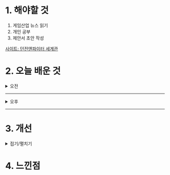 
# 1. 해야할 것

1. 게임산업 뉴스 읽기 
2. 개인 공부  
3. 제안서 초안 작성

[사이트: 던전앤파이터 세계관](https://bbs.ruliweb.com/news/board/17/read/61)



# 2. 오늘 배운 것

<details>
<summary>오전</summary>

## 오늘의 뉴스
### 요약
■ PS5, 이제는 74.8만원으로... 전 모델 가격 인상
소니 인터랙티브 엔터테인먼트(SIE)는 17일 한국 지역에서 판매되는 PS5의 권장 소비자 가격을 인상한다고 밝혔습니다. PS5는 748,000원, PS5 디지털 에디션은 598,000원으로 인상됩니다. 현재 권장 소비자 가격인 688,000원, 558,000원보다 각각 6만 원, 4만원 씩 인상되는 셈입니다.

■ 시즌2 즐길 준비 됐나? LoL, ‘아케인’ 테마 대규모 업데이트 
라이엇 게임즈가 '아케인' 시즌2 공개에 앞서 ▲리그 오브 레전드(League of Legends, 이하 LoL) ▲전략적 팀 전투(Teamfight Tactics, 이하 TFT) 등 자사 게임 전반에 걸쳐 관련 콘텐츠 도입 계획을 발표했습니다. LoL은 '아케인' 시즌2에서도 등장하는 녹서스 부대 장군 '암베사 메다르다'를 신규 챔피언으로 선보입니다.

■ 빅잼 3기 우수 인디게임 5종, ‘게임스컴 아시아’로 
게임문화재단(이사장 김경일), 부산정보산업진흥원(원장 김태열), 펄어비스(대표 허진영) 그리고 부산인디커넥트페스티벌조직위원회(조직위원장 주성필, 이하 BIC페스티벌 조직위원회)가 오는 'BIGEM(BIC Indie Global Expansion Marketing, 이하 빅잼)' 사업에 선정된 국내 우수 인디게임의 '게임스컴 아시아 2024' 전시 참여를 전격 지원합니다. 선정된 작품은 ▲셰이프 오브 드림(리자드스무디) ▲니엔텀 – Op.ZERO(주식회사 케세라게임즈) ▲터미너스 : 좀비 생존자들(롱플레이스튜디오) ▲트레저 앤 트리오(TNT) ▲베일드 엣지(오뉴월 스튜디오) 으로, 모두 BIC 페스티벌 2024 어워드 수상작 및 전시작으로 큰 주목을 받은 게임들이며, 빅잼 3기 중 5개 개발사는 3일간 전시에 직접 참여하며 글로벌 게이머 및 업계 관계자들과 소통할 예정입니다.

■ 게임 발전 진심 ‘김성회’, 경기게임마이스터고에 기부
경기콘텐츠진흥원(이하 경콘진)은 경기도 게임 분야 인재 육성을 위한 '김성회의 G식백과-경기게임마이스터고등학교 기부금 전달식'을 16일 오후 3시에 경기글로벌게임센터에서 개최했습니다. 경기게임마이스터고등학교 정대식 교장은 "김성회 님과 경콘진의 관심이 학생들에게 큰 힘이 될 것이다"라며, "보내주신 지지를 통해 게임 산업을 이끌어 나갈 핵심 인재를 양성하는 데 최선을 다하겠다"라고 말했습니다.

■ 메타버스 어렵네... 크래프톤, 신작 '옥석' 가리기 
크래프톤(대표 김창한)이 메타버스 플랫폼 '오버데어'의 드랍 여부를 두고 고심하는 것으로 알려졌습니다. '오버데어'는 크래프톤이 네이버제트와 손을 잡고 개발 중인 메타버스 플랫폼입니다. 크래프톤은 지난 5월 동남아시아 5개국을 대상으로 '오버데어' 테스트를 진행했습니다. 그러나 지난 동남아 테스트 결과 지표, 메타버스와 블록체인 시스템의 관심도가 하락하면서 '오버데어' 개발 타당성에 의문이 생겼습니다. 여기에 크래프톤이 자체 개발한 '인조이'가 전 세계적인 관심을 받는 것도 '오버데어' 개발에 부정적 영향을 끼쳤습니다. 그와 관련해서 '오버데어'는 드랍 여부를 고민하고 있습니다.

■ 한국콘텐츠진흥원, '더 어울림 in 런던' 2년 연속 개최
문화체육관광부(장관 유인촌)와 한국콘텐츠진흥원(원장직무대행 유현석, 이하 콘진원)은 신기술융합콘텐츠 글로벌 페스티벌 '더 어울림(The Oulim)'을 영국 런던 대표 현대미술관 사치갤러리에서 오는 18일부터 27일까지 10 일간 개최합니다. 콘퍼런스는 ▲한류 및 케이팝 전문가 엄혜경 영국 리버풀 대학교 교수와 ▲영국 창조산업 전문가 존 뉴비긴(John Newbigin)이 함께 기획하여, 한국과 영국의 창조산업 및 신기술을 주제로 양국의 경계 없는  융합을 통한 성장 방향성과 새로운 인사이트를 제시할 예정입니다.

■ 퍼즐+머지+디펜스 삼박자 비비빔, '샥샥샥 군단'
유엘유게임즈는 신작 타워 디펜스 게임 '샥샥샥 군단'를 서비스했습니다. 게임은 퍼즐+머지+디펜스의 3가지 장르의 재미를 담아내 스테이지를 공략하는 재미, 다양한 스킬 조합으로 나만의 전략을 세워갈 수 있는 부분을 강 조했습니다.

■ 전설적인 파판 음악 작곡가 은퇴? ‘그것은 오해’ 
파이널 판타지를 세계적인 RPG 프랜차이즈로 이끈 수많은 요소들. 그 중에서도 단연 빼놓을 수 없는 게 특유의 게임 음악입니다. 그 음악을 담당했던 우에마츠 노부오가 은퇴설에 반박하며 현역 연장의 의지를 드러냈습니다.

■ 이번엔 "타이쿤", '이상한 나라의 라그나로크' 2차 CBT 
글로벌 게임 기업 그라비티가 16일 오전 11시부터 힐링 수집형 모바일 타이쿤 게임 신작 '이상한 나라의 라그나로크'의 국내 2차 CBT를 시작했습니다. 구글 플레이에서 이상한 나라의 라그나로크를 검색해 다운로드하거나 애플 앱스토어에서 TestFlight를 받은 후 CBT 버전을 설치하면 바로 플레이할 수 있습니다.

■ “당신을 믿어요” 드래곤 에이지: 베일가드, ‘데누보 뺀다’ 
게임은 대작으로 분류되는 작품임에도 불법 복제 방지 소프트웨어로 효과를 낸 데누보(Denuvo) 없이 출시됩니다. 데누보는 오랫동안 불법 복제를 방지하는 역할을 해온 디지털 저작권 관리 소프트웨어입니다. 드래곤 에이지의 개발사 바이오웨어의 총괄 프로듀서 마이클 갬블은 자신의 소셜 계정에 데누보가 포함되지 않는다는 점을 재차 강조하며 “당신을 믿는다(We trust you)”라는 문구를 남기기도 했습니다. 플레이어에 대한 신뢰를 보임과 동시에 플레이 성능 저하 요소를 제거해 유저들의 긍정적인 반응을 끌어내려는 전략으로 해석됩니다.

■ 설립 2주년 크래프톤 몬트리올, ‘눈마새 개발 매진’ 
눈물을 마시는 새(이하 눈마새)의 IP를 기반으로 게임 개발에 한창인 크래프톤 몬트리올 스튜디오의 패트릭 메세가 스튜디오 설립 2주년에 대한 감사와 현재 스튜디오 현황을 공유했습니다. 메세 대표는 크래프톤 몬트리올 스튜디오가 팀의 가치를 더욱 명확히 다잡는 과정 역시 함께 공유했습니다.

■ 성장-경제-무공 다잡은 블소, 'BNS 네오' 16일 서비스 
엔씨소프트의 PC MMORPG '블레이드 & 소울'이 16일 오후 8시 신규 서버 'BNS 네오(NEO)' 서비스를 시작합니다. BNS NEO는 제약 없는 경공과 변화하는 무공 시스템을 통해 자유로운 액션성을 경험할 수 있는 블소의 신규 서버입니다.

■ 연중무휴, '원신' 테마로 열리는 PC방 18일 운영 시작
호요버스 코리아는 오픈월드 어드벤처 RPG '원신'을 테마로 한 상시 PC방 '원신 PC 라운지 in Seoul'을 오는 18일 선보인다고 밝혔습니다. 이와 함께 현장에서 원신을 특정 시간 플레이하거나 모험레벨 인증, 나타 캐릭터 전설 임무 완료 및 목표 레벨 인증, 마신 임무 등 인게임과 연동된 이벤트를 수행하면 원신 PC 라운지 in Seoul 1시간 이용권, 아메리카노 등을 선물합니다.

■ 지스타에서 맛보는 ‘세븐나이츠 리버스 시식회’
넷마블은 부산 벡스코에서 열리는 지스타2024에서 '세븐나이츠 리버스' 무대 행사 '세븐나이츠 리버스 시식회'를 진행한다고 16일 밝혔습니다. 게임 개발 소식 이후 첫 공식 행사인 '세븐나이츠 리버스 시식회'는 게임 소개, 질의응답, 세나 성우쇼 등 다채로운 프로그램을 관람객들과 함께 소통하며 진행하는 행사로 오는 11월 16일 오후 1시 지스타 넷마블관에서 열립니다.

■ 검은사막, 12월 14일 수원 메쎄서 10주년 기념한다 
펄어비스가 검은사막 10주년 기념 모험가 행사 '검은사막 FESTA : 10년의 모험(이하 '검은사막 페스타')'을 12월 14일 개최합니다. '검은사막 페스타'는 검은사막 서비스 10년을 함께해준 모험가와 함께하는 10주년 기념 축 제입니다.
</details>

****

<details>
<summary>오후</summary>

## 제안서 초안 작성
### 던파 세계관 조사
#### 하늘성
![image](https://github.com/user-attachments/assets/180a15af-3970-4d08-90d2-c02d96e2be53)

#### 부유성
![image](https://github.com/user-attachments/assets/2acb37cc-bef9-457f-adeb-527f4dea49ee)

#### 베히모스
![image](https://github.com/user-attachments/assets/2d39889d-d302-4d44-be12-497d7119a585)

#### 마계
![image](https://github.com/user-attachments/assets/ba9ed381-ef8e-4d05-90a5-b51fb1f86d98)

****


</details>

****


# 3. 개선


<details>
<summary>접기/펼치기</summary>


</details>



# 4. 느낀점



